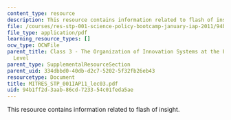 ```yaml
---
content_type: resource
description: This resource contains information related to flash of insight.
file: /courses/res-stp-001-science-policy-bootcamp-january-iap-2011/94b1ff2d3aab86cd723354c01feda5ae_MITRES_STP_001IAP11_lec03.pdf
file_type: application/pdf
learning_resource_types: []
ocw_type: OCWFile
parent_title: Class 3 - The Organization of Innovation Systems at the Face-to-Face
  Level
parent_type: SupplementalResourceSection
parent_uid: 334dbbd0-40db-d2c7-5202-5f32fb26eb43
resourcetype: Document
title: MITRES_STP_001IAP11_lec03.pdf
uid: 94b1ff2d-3aab-86cd-7233-54c01feda5ae
---
```

This resource contains information related to flash of insight.

